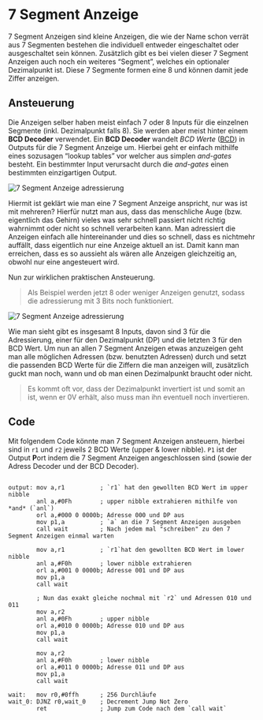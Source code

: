 # 7 Segment Anzeige

7 Segment Anzeigen sind kleine Anzeigen, die wie der Name schon verrät aus 7 Segmenten bestehen die individuell entweder eingeschaltet oder ausgeschaltet sein können. Zusätzlich gibt es bei vielen dieser 7 Segment Anzeigen auch noch ein weiteres “Segment”, welches ein optionaler Dezimalpunkt ist. Diese 7 Segmente formen eine 8 und können damit jede Ziffer anzeigen.

## Ansteuerung

Die Anzeigen selber haben meist einfach 7 oder 8 Inputs für die einzelnen Segmente (inkl. Dezimalpunkt falls 8). Sie werden aber meist hinter einem **BCD Decoder** verwendet. Ein **BCD Decoder** wandelt *BCD Werte* ([BCD](/microcontroller/bcd)) in Outputs für die 7 Segment Anzeige um. Hierbei geht er einfach mithilfe eines sozusagen “lookup tables” vor welcher aus simplen *and-gates* besteht. Ein bestimmter Input verursacht durch die *and-gates* einen bestimmten einzigartigen Output. 

![7 Segment Anzeige adressierung](../../assets/LTI-diagrams-7Segment-1.svg)

Hiermit ist geklärt wie man eine 7 Segment Anzeige anspricht, nur was ist mit mehreren?
Hierfür nutzt man aus, dass das menschliche Auge (bzw. eigentlich das Gehirn) vieles was sehr schnell passiert nicht richtig wahrnimmt oder nicht so schnell verarbeiten kann.
Man adressiert die Anzeigen einfach alle hintereinander und dies so schnell, dass es nichtmehr auffällt, dass eigentlich nur eine Anzeige aktuell an ist. Damit kann man erreichen, dass es so aussieht als wären alle Anzeigen gleichzeitig an, obwohl nur eine angesteuert wird. 

Nun zur wirklichen praktischen Ansteuerung. 

> Als Beispiel werden jetzt 8 oder weniger Anzeigen genutzt, sodass die adressierung mit 3 Bits noch funktioniert. 

![7 Segment Anzeige adressierung](../../assets/LTI-diagrams-7Segment-2.svg)

Wie man sieht gibt es insgesamt 8 Inputs, davon sind 3 für die Adressierung, einer für den Dezimalpunkt (DP) und die letzten 3 für den BCD Wert. Um nun an allen 7 Segment Anzeigen etwas anzuzeigen geht man alle möglichen Adressen (bzw. benutzten Adressen) durch und setzt die passenden BCD Werte für die Ziffern die man anzeigen will, zusätzlich guckt man noch, wann und ob man einen Dezimalpunkt braucht oder nicht.

> Es kommt oft vor, dass der Dezimalpunkt invertiert ist und somit an ist, wenn er 0V erhält, also muss man ihn eventuell noch invertieren.

## Code

Mit folgendem Code könnte man 7 Segment Anzeigen ansteuern, hierbei sind in `r1` und `r2` jeweils 2 BCD Werte (upper & lower nibble). `P1` ist der Output **P**ort indem die 7 Segment Anzeigen angeschlossen sind (sowie der Adress Decoder und der BCD Decoder).

```asm6502

output: mov a,r1          ; `r1` hat den gewollten BCD Wert im upper nibble
        anl a,#0Fh        ; upper nibble extrahieren mithilfe von *and* (`anl`)
        orl a,#000 0 0000b; Adresse 000 und DP aus
        mov p1,a          ; `a` an die 7 Segment Anzeigen ausgeben
        call wait         ; Nach jedem mal "schreiben" zu den 7 Segment Anzeigen einmal warten
        
        mov a,r1          ; `r1`hat den gewollten BCD Wert im lower nibble
        anl a,#F0h        ; lower nibble extrahieren
        orl a,#001 0 0000b; Adresse 001 und DP aus
        mov p1,a
        call wait
        
        ; Nun das exakt gleiche nochmal mit `r2` und Adressen 010 und 011
        mov a,r2
        anl a,#0Fh        ; upper nibble
        orl a,#010 0 0000b; Adresse 010 und DP aus
        mov p1,a
        call wait
        
        mov a,r2
        anl a,#F0h        ; lower nibble
        orl a,#011 0 0000b; Adresse 011 und DP aus
        mov p1,a
        call wait

wait:   mov r0,#0ffh      ; 256 Durchläufe
wait_0: DJNZ r0,wait_0    ; Decrement Jump Not Zero
        ret               ; Jump zum Code nach dem `call wait`
```



